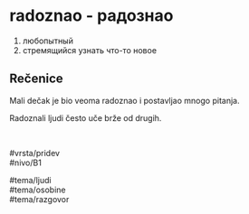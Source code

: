 # radoznao - радознао

1. любопытный
2. стремящийся узнать что-то новое

## Rečenice

Mali dečak je bio veoma radoznao i postavljao mnogo pitanja.

Radoznali ljudi često uče brže od drugih.

<br>

#vrsta/pridev  
#nivo/B1  

#tema/ljudi  
#tema/osobine  
#tema/razgovor  
